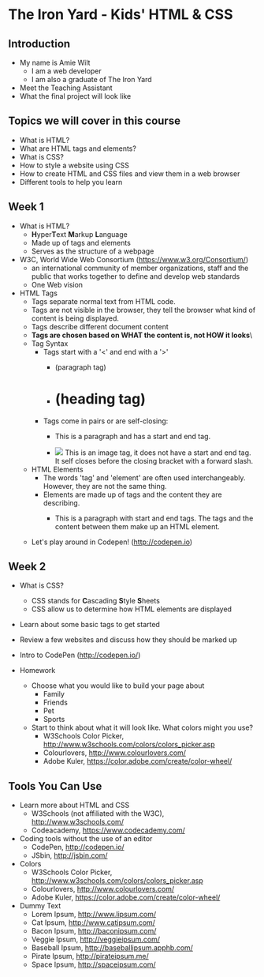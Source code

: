 # The Iron Yard - Kids' HTML & CSS

## Introduction
  - My name is Amie Wilt
    - I am a web developer
    - I am also a graduate of The Iron Yard
  - Meet the Teaching Assistant
  - What the final project will look like

## Topics we will cover in this course
  - What is HTML?
  - What are HTML tags and elements?
  - What is CSS?
  - How to style a website using CSS
  - How to create HTML and CSS files and view them in a web browser
  - Different tools to help you learn
  
## Week 1
  - What is HTML?
    - **H**yper**T**ext **M**arkup **L**anguage
    - Made up of tags and elements
    - Serves as the structure of a webpage
  - W3C, World Wide Web Consortium (https://www.w3.org/Consortium/)
    - an international community of member organizations, staff and the public that works together to define and develop web standards
    - One Web vision
  - HTML Tags
    - Tags separate normal text from HTML code.
    - Tags are not visible in the browser, they tell the browser what kind of content is being displayed.
    - Tags describe different document content
    - **Tags are chosen based on WHAT the content is, not HOW it looks**\
    - Tag Syntax
      - Tags start with a '<' and end with a '>'
        - <p> (paragraph tag)
        - <h1> (heading tag)
      - Tags come in pairs or are self-closing:
        - <p>This is a paragraph and has a start and end tag.</p>
        - <img src="image.jpg" /> This is an image tag, it does not have a start and end tag. It self closes before the closing bracket with a forward slash.
    - HTML Elements
      - The words 'tag' and 'element' are often used interchangeably. However, they are not the same thing.
      - Elements are made up of tags and the content they are describing.
        - <p>This is a paragraph with start and end tags. The tags and the content between them make up an HTML element.</p>
    - Let's play around in Codepen! (http://codepen.io)

## Week 2
    
  

  - What is CSS?
    - CSS stands for **C**ascading **S**tyle **S**heets
    - CSS allow us to determine how HTML elements are displayed
  - Learn about some basic tags to get started
  - Review a few websites and discuss how they should be marked up
  - Intro to CodePen (http://codepen.io/)
  
  - Homework
    - Choose what you would like to build your page about
      - Family
      - Friends
      - Pet
      - Sports
    - Start to think about what it will look like. What colors might you use?
      - W3Schools Color Picker, http://www.w3schools.com/colors/colors_picker.asp
      - Colourlovers, http://www.colourlovers.com/
      - Adobe Kuler, https://color.adobe.com/create/color-wheel/

## Tools You Can Use
  - Learn more about HTML and CSS
    - W3Schools (not affiliated with the W3C), http://www.w3schools.com/
    - Codeacademy, https://www.codecademy.com/
  - Coding tools without the use of an editor
    - CodePen, http://codepen.io/
    - JSbin, http://jsbin.com/
  - Colors
    - W3Schools Color Picker, http://www.w3schools.com/colors/colors_picker.asp
    - Colourlovers, http://www.colourlovers.com/
    - Adobe Kuler, https://color.adobe.com/create/color-wheel/
  - Dummy Text
    - Lorem Ipsum, http://www.lipsum.com/
    - Cat Ipsum, http://www.catipsum.com/
    - Bacon Ipsum, http://baconipsum.com/
    - Veggie Ipsum, http://veggieipsum.com/
    - Baseball Ipsum, http://baseballipsum.apphb.com/
    - Pirate Ipsum, http://pirateipsum.me/
    - Space Ipsum, http://spaceipsum.com/
